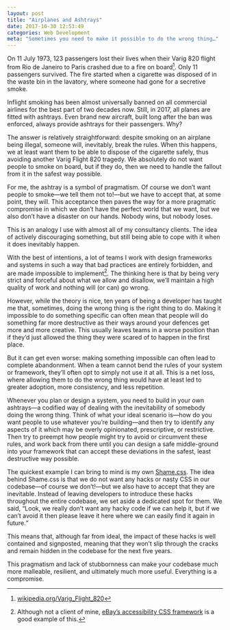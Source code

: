 ```yaml
---
layout: post
title: "Airplanes and Ashtrays"
date: 2017-10-30 12:53:49
categories: Web Development
meta: "Sometimes you need to make it possible to do the wrong thing…"
---
```


On 11 July 1973, 123 passengers lost their lives when their Varig 820 flight
from Rio de Janeiro to Paris crashed due to a fire on board[^1]. Only 11
passengers survived. The fire started when a cigarette was disposed of in the
waste bin in the lavatory, where someone had gone for a secretive smoke.

Inflight smoking has been almost universally banned on all commercial airlines
for the best part of two decades now. Still, in 2017, all planes are fitted with
ashtrays. Even brand new aircraft, built long after the ban was enforced, always
provide ashtrays for their passengers. Why?

The answer is relatively straightforward: despite smoking on an airplane being
illegal, someone will, inevitably, break the rules. When this happens, we at
least want them to be able to dispose of the cigarette safely, thus avoiding
another Varig Flight 820 tragedy. We absolutely do not want people to smoke on
board, but if they do, then we need to handle the fallout from it in the
safest way possible.

For me, the ashtray is a symbol of pragmatism. Of course we don’t want people to
smoke—we tell them not to!—but we have to accept that, at some point, they will.
This acceptance then paves the way for a more pragmatic compromise in which we
don’t have the perfect world that we want, but we also don’t have a disaster on
our hands. Nobody wins, but nobody loses.

This is an analogy I use with almost all of my consultancy clients. The idea of
actively discouraging something, but still being able to cope with it when it
does inevitably happen.

With the best of intentions, a lot of teams I work with design frameworks and
systems in such a way that bad practices are entirely forbidden, and are made
impossible to implement[^2]. The thinking here is that by being very strict and
forceful about what we allow and disallow, we’ll maintain a high quality of work
and nothing will (or can) go wrong.

However, while the theory is nice, ten years of being a developer has taught me
that, sometimes, doing the wrong thing is the right thing to do. Making it
impossible to do something specific can often mean that people will do something
far more destructive as their ways around your defences get more and more
creative. This usually leaves teams in a worse position than if they’d just
allowed the thing they were scared of to happen in the first place.

But it can get even worse: making something impossible can often lead to
complete abandonment. When a team cannot bend the rules of your system or
framework, they’ll often opt to simply not use it at all. This is a net loss,
where allowing them to do the wrong thing would have at least led to greater
adoption, more consistency, and less repetition.

Whenever you plan or design a system, you need to build in your own ashtrays—a
codified way of dealing with the inevitability of somebody doing the wrong
thing. Think of what your ideal scenario is—how do you want people to use
whatever you’re building—and then try to identify any aspects of it which may be
overly opinionated, prescriptive, or restrictive. Then try to preempt how people
might try to avoid or circumvent these rules, and work back from there until you
can design a safe middle-ground into your framework that can accept these
deviations in the safest, least destructive way possible.

The quickest example I can bring to mind is my own
[Shame.css](https://csswizardry.com/2013/04/shame-css/). The idea behind
Shame.css is that we do not want any hacks or nasty CSS in our codebase—of
course we don’t!—but we also have to accept that they are inevitable. Instead of
leaving developers to introduce these hacks throughout the entire codebase, we
set aside a dedicated spot for them. We said, <q>Look, we really don’t want any
hacky code if we can help it, but if we can’t avoid it then please leave it here
where we can easily find it again in future.</q>

This means that, although far from ideal, the impact of these hacks is well
contained and signposted, meaning that they won’t slip through the cracks and
remain hidden in the codebase for the next five years.

This pragmatism and lack of stubbornness can make your codebase much more
malleable, resilient, and ultimately much more useful. Everything is
a compromise.

[^1]: [wikipedia.org/Varig_Flight_820](https://en.wikipedia.org/wiki/Varig_Flight_820)
[^2]: Although not a client of mine, [eBay’s accessibility CSS framework](http://www.ebaytechblog.com/2015/11/04/how-our-css-framework-helps-enforce-accessibility/) is a good example of this.
